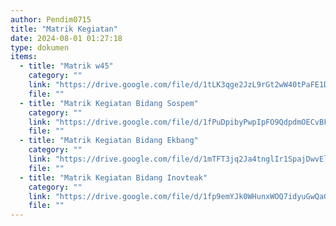 ```yaml
---
author: Pendim0715
title: "Matrik Kegiatan"
date: 2024-08-01 01:27:18
type: dokumen
items: 
  - title: "Matrik w45"
    category: ""
    link: "https://drive.google.com/file/d/1tLK3qge2JzL9rGt2wW40tPaFE1DzL8Oz/preview"
    file: ""
  - title: "Matrik Kegiatan Bidang Sospem"
    category: ""
    link: "https://drive.google.com/file/d/1fPuDpibyPwpIpFO9QdpdmOECvBFOvuDS/preview"
    file: ""
  - title: "Matrik Kegiatan Bidang Ekbang"
    category: ""
    link: "https://drive.google.com/file/d/1mTFT3jq2Ja4tnglIr1SpajDwvElj05Dy/preview"
    file: ""
  - title: "Matrik Kegiatan Bidang Inovteak"
    category: ""
    link: "https://drive.google.com/file/d/1fp9emYJk0WHunxWOQ7idyuGwQaGbS6WP/preview"
    file: ""
---
```

